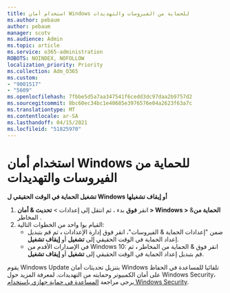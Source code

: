 ```yaml
---
title: استخدام أمان Windows للحماية من الفيروسات والتهديدات
ms.author: pebaum
author: pebaum
manager: scotv
ms.audience: Admin
ms.topic: article
ms.service: o365-administration
ROBOTS: NOINDEX, NOFOLLOW
localization_priority: Priority
ms.collection: Adm_O365
ms.custom:
- "9001517"
- "5609"
ms.openlocfilehash: 7fbbe5d5a7aa347541f6cedd3dc97daa2b9757d2
ms.sourcegitcommit: 8bc60ec34bc1e40685e3976576e04a2623f63a7c
ms.translationtype: MT
ms.contentlocale: ar-SA
ms.lasthandoff: 04/15/2021
ms.locfileid: "51825970"
---
```

# <a name="use-windows-security-for-virus-and-threat-protection"></a>استخدام أمان Windows للحماية من الفيروسات والتهديدات

**تشغيل الحماية في الوقت الحقيقي ل Windows أو إيقاف تشغيلها**

1. انقر **فوق** بدء ، ثم انتقل إلى إعدادات > **تحديث & أمان > Windows > الحماية من**& المخاطر .
2. القيام بوا واحد من الخطوات التالية:
    - ضمن "إعدادات الحماية & الفيروسات"، انقر فوق إدارة الإعدادات  **،** ثم قم بتبديل إعداد الحماية في الوقت الحقيقي إلى **تشغيل** أو **إيقاف تشغيل**.
    - في الإصدارات الأقدم من Windows 10: انقر فوق & الحماية من  المخاطر **،** ثم قم بتبديل إعداد الحماية في الوقت الحقيقي إلى **تشغيل** أو **إيقاف تشغيل**.

يقوم Windows Update بتنزيل تحديثات أمان Windows تلقائيا للمساعدة في الحفاظ على أمان الكمبيوتر وحمايته من التهديدات. لمعرفة المزيد حول Windows Security، يرجى مراجعة [المساعدة في حماية جهازي باستخدام Windows Security](https://support.microsoft.com/help/17464/windows-10-help-protect-my-device-with-windows-security).
